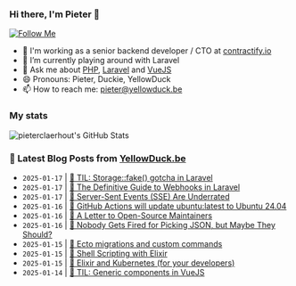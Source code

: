 ### Hi there, I'm Pieter 👋  
[![Follow Me](https://img.shields.io/github/followers/pieterclaerhout?label=Follow&style=social)](https://github.com/pieterclaerhout)

- 🏢 I'm working as a senior backend developer / CTO at [contractify.io](https://contractify.io)
- 🌱 I’m currently playing around with Laravel
- 💬 Ask me about [PHP](https://php.net), [Laravel](http://laravel.com) and [VueJS](https://vuejs.org)
- 😄 Pronouns: Pieter, Duckie, YellowDuck
- 📫 How to reach me: pieter@yellowduck.be

### My stats

![pieterclaerhout's GitHub Stats](https://github-readme-stats.vercel.app/api?username=pieterclaerhout&show_icons=true&count_private=true&line_height=40)

### 📩 Latest Blog Posts from [YellowDuck.be](https://www.yellowduck.be/)
<!-- BLOG-POST-LIST:START -->
- `2025-01-17` | [🐥 TIL: Storage::fake&lpar;&rpar; gotcha in Laravel](https://www.yellowduck.be/posts/til-storage-fake-gotcha-in-laravel)  
- `2025-01-17` | [🔗 The Definitive Guide to Webhooks in Laravel](https://www.yellowduck.be/posts/the-definitive-guide-to-webhooks-in-laravel)  
- `2025-01-17` | [🔗 Server-Sent Events &lpar;SSE&rpar; Are Underrated](https://www.yellowduck.be/posts/server-sent-events-sse-are-underrated)  
- `2025-01-16` | [🐥 GitHub Actions will update ubuntu:latest to Ubuntu 24.04](https://www.yellowduck.be/posts/github-actions-will-update-ubuntu-latest-to-ubuntu-24-04)  
- `2025-01-16` | [🔗 A Letter to Open-Source Maintainers](https://www.yellowduck.be/posts/a-letter-to-open-source-maintainers)  
- `2025-01-16` | [🔗 Nobody Gets Fired for Picking JSON, but Maybe They Should?](https://www.yellowduck.be/posts/nobody-gets-fired-for-picking-json-but-maybe-they-should)  
- `2025-01-15` | [🐥 Ecto migrations and custom commands](https://www.yellowduck.be/posts/ecto-migrations-and-custom-commands)  
- `2025-01-15` | [🔗 Shell Scripting with Elixir](https://www.yellowduck.be/posts/shell-scripting-with-elixir)  
- `2025-01-15` | [🔗 Elixir and Kubernetes &lpar;for your developers&rpar;](https://www.yellowduck.be/posts/elixir-and-kubernetes-for-your-developers)  
- `2025-01-14` | [🐥 TIL: Generic components in VueJS](https://www.yellowduck.be/posts/til-generic-components-in-vuejs)  

<!-- BLOG-POST-LIST:END -->
